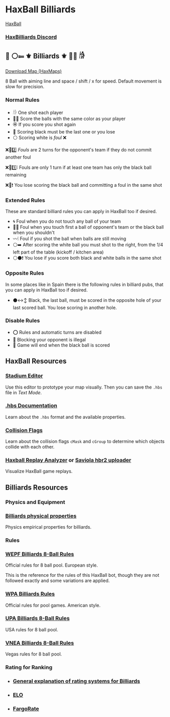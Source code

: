 # HaxBall Billiards

[HaxBall](https://www.haxball.com/play)

### **[HaxBilliards Discord](https://discord.gg/z6pH3hEWsf)**

## 🎱  ⚪️⩴ ⚜️ Billiards ⚜️ 🔴🔵 𓀙

[Download Map (HaxMaps)](https://haxmaps.com/map/13561)

8 Ball with aiming line and space / shift / x for speed.
Default movement is slow for precision.

### Normal Rules

- 𓀙 One shot each player
- 🔴🔵 Score the balls with the same color as your player
- 🏵 If you score you shot again
- 🎱 Scoring black must be the last one or you lose
- ⚪️ Scoring white is _foul_ ❌

❌🟰2️⃣ _Fouls_ are 2 turns for the opponent's team if they do not commit another foul

❌🟰1️⃣❕ Fouls are only 1 turn if at least one team has only the black ball remaining

❌🎱❗️ You lose scoring the black ball and committing a foul in the same shot

### Extended Rules

These are standard billiard rules you can apply in HaxBall too if desired.

- 🌀 Foul when you do not touch any ball of your team
- 🔘❔ Foul when you touch first a ball of opponent's team or the black ball when you shouldn't
- 〰️❕ Foul if you shot the ball when balls are still moving
- ⚪️➡️ After scoring the white ball you must shot to the right, from the 1/4 left part of the table (kickoff / kitchen area)
- ⚪️⚫️❗️ You lose if you score both black and white balls in the same shot

### Opposite Rules

In some places like in Spain there is the following rules in billiard pubs, that you can apply in HaxBall too if desired.

- ⚫️↔️↕️ Black, the last ball, must be scored in the opposite hole of your last scored ball. You lose scoring in another hole.

### Disable Rules

- ⭕️ Rules and automatic turns are disabled
- 🛑 Blocking your opponent is illegal
- 🎱 Game will end when the black ball is scored

## HaxBall Resources

### [Stadium Editor](https://haxball-stadium-editor.github.io/)

Use this editor to prototype your map visually. Then you can save the `.hbs` file in _Text Mode_.

### [.hbs Documentation](https://github.com/haxball/haxball-issues/wiki/Stadium-(.hbs)-File)

Learn about the `.hbs` format and the available properties.

### [Collision Flags](https://github.com/haxball/haxball-issues/wiki/Collision-Flags)

Learn about the collision flags `cMask` and `cGroup` to determine which objects collide with each other.

### [Haxball Replay Analyzer](https://haxball-replay-analyzer.github.io/) or [Saviola hbr2 uploader](https://hax.saviola.de/r/)

Visualize HaxBall game replays.

## Billiards Resources

### Physics and Equipment

### **[Billiards physical properties](https://billiards.colostate.edu/faq/physics/physical-properties/)**

Physics empirical properties for billiards.

### Rules

### **[WEPF Billiards 8-Ball Rules](http://www.wepf.org/docs/rules_2019.pdf)**

Official rules for 8 ball pool. European style.

This is the reference for the rules of this HaxBall bot, though they are not followed exactly and some variations are applied.

### [WPA Billiards Rules](https://wpapool.com/rules-of-play/)

Official rules for pool games. American style.

### [UPA Billiards 8-Ball Rules](https://upatour.com/8-ball-rules/)

USA rules for 8 ball pool.

### [VNEA Billiards 8-Ball Rules](http://www.vnea.com/8-ball-rules.aspx)

Vegas rules for 8 ball pool.

### Rating for Ranking

- ### [General explanation of rating systems for Billiards](https://www.facebook.com/notes/349271919741780/)

- ### [ELO](https://en.wikipedia.org/wiki/Elo_rating_system)

- ### [FargoRate](https://www.fargorate.com/)
